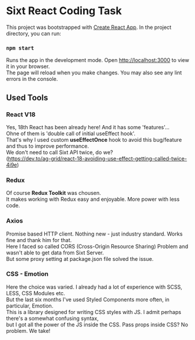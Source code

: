 # Sixt React Coding Task

This project was bootstrapped with [Create React App](https://github.com/facebook/create-react-app).
In the project directory, you can run:

### `npm start`

Runs the app in the development mode. 
Open [http://localhost:3000](http://localhost:3000) to view it in your browser.\
The page will reload when you make changes. You may also see any lint errors in the console.

## Used Tools

### React V18

Yes, 18th React has been already here! And it has some 'features'...\
Ohne of them is 'double call of initial useEffect hook'.\
That's why I used custom **useEffectOnce** hook to avoid this bug/feature and thus to improve performance.\
We don't need to call Sixt API twice, do we?\
(https://dev.to/ag-grid/react-18-avoiding-use-effect-getting-called-twice-4i9e)

### Redux

Of course **Redux Toolkit** was chousen.\
It makes working with Redux easy and enjoyable. More power with less code.

### Axios

Promise based HTTP client. Nothing new - just industry standard. Works fine and thank him for that.\
Here I faced so called CORS (Cross-Origin Resource Sharing) Problem and wasn't able to get data from Sixt Server.\
But some proxy setting at package.json file solved the issue. 

### CSS - Emotion

Here the choice was varied. I already had a lot of experience with SCSS, LESS, CSS Modules etc.\
But the last six months I've used Styled Components more often, in particular, Emotion.\
This is a library designed for writing CSS styles with JS. I admit perhaps there's a somewhat confusing syntax,\
but I got all the power of the JS inside the CSS. Pass props inside CSS? No problem. We take!


